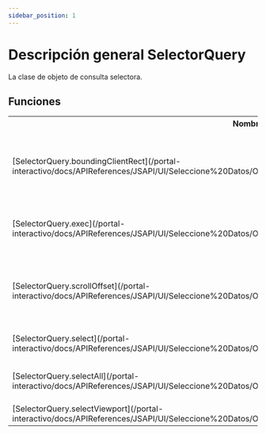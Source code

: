 ```yaml
---
sidebar_position: 1
---
```


# Descripción general SelectorQuery

La clase de objeto de consulta selectora.

## Funciones

<table>
    <tr>
        <th>Nombre</th>
        <th>Descripción</th>
    </tr>
     <tr>
        <td>[SelectorQuery.boundingClientRect](/portal-interactivo/docs/APIReferences/JSAPI/UI/Seleccione%20Datos/Objeto%20SelectorQuery/SelectorQuery.boundingClientRect)</td>
        <td>Coloque la ubicación del nodo seleccionado actual en el resultado de la consulta.</td>
     </tr>
     <tr>
        <td>[SelectorQuery.exec](/portal-interactivo/docs/APIReferences/JSAPI/UI/Seleccione%20Datos/Objeto%20SelectorQuery/SelectorQuery.exec)</td>
        <td>Ponga el resultado de la consulta en la devolución de llamada.</td>
     </tr>
     <tr>
        <td>[SelectorQuery.scrollOffset](/portal-interactivo/docs/APIReferences/JSAPI/UI/Seleccione%20Datos/Objeto%20SelectorQuery/SelectorQuery.scrollOffset)</td>
        <td>Coloque el desplazamiento del nodo seleccionado actual en el resultado de la consulta.</td>
     </tr>
     <tr>
        <td>[SelectorQuery.select](/portal-interactivo/docs/APIReferences/JSAPI/UI/Seleccione%20Datos/Objeto%20SelectorQuery/SelectorQuery.select)</td>
        <td>Seleccione el primer nodo coincidente.</td>
     </tr>
     <tr>
        <td>[SelectorQuery.selectAll](/portal-interactivo/docs/APIReferences/JSAPI/UI/Seleccione%20Datos/Objeto%20SelectorQuery/SelectorQuery.selectAll)</td>
        <td>Seleccione todos los nodos coincidentes.</td>
     </tr>
     <tr>
        <td>[SelectorQuery.selectViewport](/portal-interactivo/docs/APIReferences/JSAPI/UI/Seleccione%20Datos/Objeto%20SelectorQuery/SelectorQuery.selectViewport)</td>
        <td>The instance of select window.</td>
     </tr>
</table>

